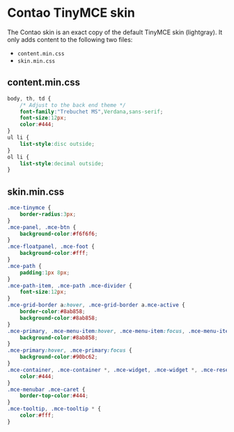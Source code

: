 Contao TinyMCE skin
===================

The Contao skin is an exact copy of the default TinyMCE skin (lightgray). It
only adds content to the following two files:

 * `content.min.css`
 * `skin.min.css`


content.min.css
---------------

```css
body, th, td {
    /* Adjust to the back end theme */
    font-family:"Trebuchet MS",Verdana,sans-serif;
    font-size:12px;
    color:#444;
}
ul li {
    list-style:disc outside;
}
ol li {
    list-style:decimal outside;
}
```


skin.min.css
------------

```css
.mce-tinymce {
    border-radius:3px;
}
.mce-panel, .mce-btn {
    background-color:#f6f6f6;
}
.mce-floatpanel, .mce-foot {
    background-color:#fff;
}
.mce-path {
    padding:1px 8px;
}
.mce-path-item, .mce-path .mce-divider {
    font-size:12px;
}
.mce-grid-border a:hover, .mce-grid-border a.mce-active {
    border-color:#8ab858;
    background-color:#8ab858;
}
.mce-primary, .mce-menu-item:hover, .mce-menu-item:focus, .mce-menu-item-normal.mce-active, .mce-menu-item.mce-selected {
    background-color:#8ab858;
}
.mce-primary:hover, .mce-primary:focus {
    background-color:#90bc62;
}
.mce-container, .mce-container *, .mce-widget, .mce-widget *, .mce-reset, .mce-menubar .mce-menubtn button span, .mce-menu-item .mce-ico, .mce-menu-item .mce-text, .mce-path-item, .mce-menubtn button {
    color:#444;
}
.mce-menubar .mce-caret {
    border-top-color:#444;
}
.mce-tooltip, .mce-tooltip * {
    color:#fff;
}
```
